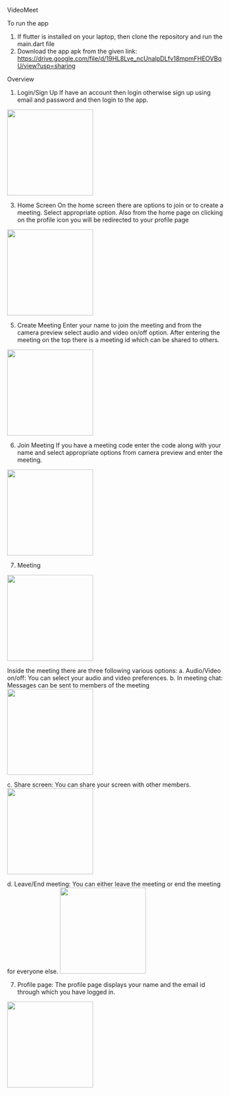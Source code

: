 VideoMeet

To run the app
1. If flutter is installed on your laptop, then clone the repository and run the main.dart file
2. Download the app apk from the given link:
 https://drive.google.com/file/d/19HL8Lve_ncUnalpDLfv18mpmFHEOVBqU/view?usp=sharing

Overview
1. Login/Sign Up
If have an account then login otherwise sign up using email and password and then login to the app.
<img src = "https://github.com/user-attachments/assets/fa513f17-fe7c-4ed9-8542-7a0434bfa318" width="200">

3. Home Screen
On the home screen there are options to join or to create a meeting. 
Select appropriate option. 
Also from the home page on clicking on the profile icon you will be redirected to your profile page
<img src =  "https://github.com/user-attachments/assets/79846627-7e78-485f-a592-305d386a8c5d" width="200">


5. Create Meeting
Enter your name to join the meeting and from the camera preview select audio and video on/off option. 
After entering the meeting on the top there is a meeting id which can be shared to others.
<img src =  "https://github.com/user-attachments/assets/243a4793-8d3a-4452-be0b-0a52c0b34774" width="200">


6. Join Meeting 
If you have a meeting code enter the code along with your name and select appropriate options from camera preview and enter the meeting.
<img src =  "https://github.com/user-attachments/assets/4a5d5f1b-5727-4d73-beeb-add7a84b2a98" width="200">


7. Meeting
<img src =  "https://github.com/user-attachments/assets/a01e0462-d589-4d41-a013-54f48dc200d8" width="200">

Inside the meeting there are three following various options: 
   a. Audio/Video on/off: You can select your audio and video preferences. 
   b. In meeting chat: Messages can be sent to members of the meeting
    <img src = "https://github.com/user-attachments/assets/e3960c1a-c378-4d00-a075-f81aa4873f54" width="200">

   c. Share screen: You can share your screen with other members.
   <img src =  "https://github.com/user-attachments/assets/9a858cf0-368c-453a-b9cc-4f7bb184f496" width="200">

   d. Leave/End meeting: You can either leave the meeting or end the meeting for everyone else.
   <img src = "https://github.com/user-attachments/assets/3b471403-9e80-41ac-8da7-b5b7f3039589" width="200">


7. Profile page:
The profile page displays your name and the email id through which you have logged in.
<img src = "https://github.com/user-attachments/assets/51f68ec9-2c26-4fda-86d8-ed642dca63b9" width="200">
